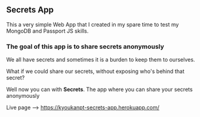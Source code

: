 <h2>Secrets App</h2>

<p>This a very simple Web App that I created in my spare time to test my MongoDB and Passport JS skills.</p>

<h3>The goal of this app is to share secrets anonymously</h3>
<p> We all have secrets and sometimes it is a burden to keep them to ourselves.</p>
<p>What if we could share our secrets, without exposing who's behind that secret?</p>
<p>Well now you can with <strong>Secrets</strong>. The app where you can share your secrets anonymously</p> 

Live page --> https://kyoukanpt-secrets-app.herokuapp.com/
